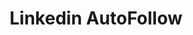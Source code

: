 ---
layout: default
data_category: javascript
img_path: /static/images/linkedin-autofollow.png
title: Linkedin AutoFollow
github_link: https://github.com/rawho/linkedin-autofollow
website_link: https://rawho.github.io/linkedin-autofollow/
---